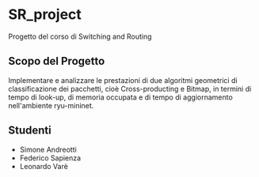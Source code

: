 # SR_project

Progetto del corso di Switching and Routing

## Scopo del Progetto

Implementare e analizzare le prestazioni di due algoritmi geometrici di classificazione dei pacchetti, cioè Cross-producting e Bitmap, in termini di tempo di look-up, di memoria occupata e di tempo di aggiornamento nell'ambiente ryu-mininet.

## Studenti
* Simone Andreotti
* Federico Sapienza
* Leonardo Varè
